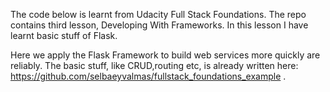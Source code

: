 The code below is learnt from Udacity Full Stack Foundations. The repo contains third lesson, Developing With Frameworks. In this lesson I have learnt basic stuff of Flask.

Here we apply the Flask Framework to build web services more quickly are reliably. The basic stuff, like CRUD,routing etc, is already written here: https://github.com/selbaeyvalmas/fullstack_foundations_example .
